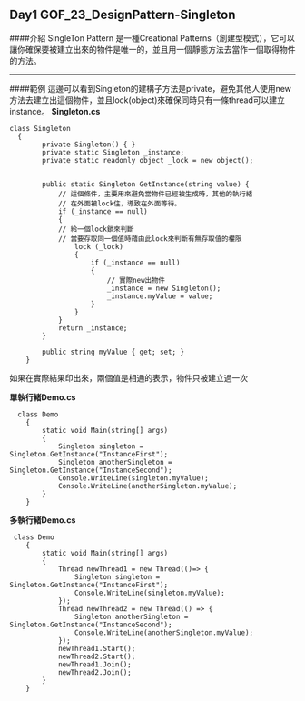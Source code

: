 ## Day1 GOF_23_DesignPattern-Singleton
####介紹
SingleTon Pattern 是一種Creational Patterns（創建型模式），它可以讓你確保要被建立出來的物件是唯一的，並且用一個靜態方法去當作一個取得物件的方法。

------------
####範例
這邊可以看到Singleton的建構子方法是private，避免其他人使用new 方法去建立出這個物件，並且lock(object)來確保同時只有一條thread可以建立instance。
**Singleton.cs**
```
class Singleton
  {
        private Singleton() { }
        private static Singleton _instance;
        private static readonly object _lock = new object();


        public static Singleton GetInstance(string value) {
            // 這個條件，主要用來避免當物件已經被生成時，其他的執行緒
            // 在外面被lock住，導致在外面等待。
            if (_instance == null)
            {
            // 給一個lock鎖來判斷
		    // 當要存取同一個值時藉由此lock來判斷有無存取值的權限
                lock (_lock)
                {
                    if (_instance == null)
                    {
                        // 實際new出物件
                        _instance = new Singleton();
                        _instance.myValue = value;
                    }
                }
            }
            return _instance;
        }

        public string myValue { get; set; }
    }
```

如果在實際結果印出來，兩個值是相通的表示，物件只被建立過一次

**單執行緒Demo.cs**
```
  class Demo
    {
        static void Main(string[] args)
        {
            Singleton singleton = Singleton.GetInstance("InstanceFirst");
            Singleton anotherSingleton = Singleton.GetInstance("InstanceSecond");
            Console.WriteLine(singleton.myValue);
            Console.WriteLine(anotherSingleton.myValue);
        }
    }
```
**多執行緒Demo.cs**
```
 class Demo
    {
        static void Main(string[] args)
        {
            Thread newThread1 = new Thread(()=> {
                Singleton singleton = Singleton.GetInstance("InstanceFirst");
                Console.WriteLine(singleton.myValue);
            });
            Thread newThread2 = new Thread(() => {
                Singleton anotherSingleton = Singleton.GetInstance("InstanceSecond");
                Console.WriteLine(anotherSingleton.myValue);
            });
            newThread1.Start();
            newThread2.Start();
            newThread1.Join();
            newThread2.Join();
        }
    }
```
